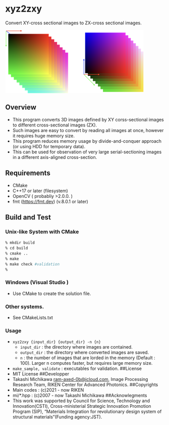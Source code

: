 # xyz2zxy

Convert XY-cross sectional images to ZX-cross sectional images.

![Teaser image of xyz2zxy](xyz2zxy_teaser.png "Example of the result.")


## Overview
* This program converts 3D images defined by XY corss-sectional images to different cross-sectional images (ZX).
* Such images are easy to convert by reading all images at once, however it requires huge memory size. 
* This program reduces memory usage by  divide-and-conquer approach (or using HDD for temporary data).
* This can be used for observation of very large serial-sectioning images in a different axis-aligned cross-section.

## Requirements
* CMake 
* C++17 or later (filesystem)
* OpenCV ( probabliy >2.0.0. )
* fmt (https://fmt.dev) (v.8.0.1 or later)
## Build and Test 
### Unix-like System with CMake 
```bash
% mkdir build
% cd build
% cmake ..
% make  
% make check #validation
%
```
### Windows (Visual Studio )
* Use CMake to create the solution file.
### Other systems. 
* See CMakeLists.txt
### Usage
* ``xyz2zxy {input_dir} {output_dir} -n {n}``
  * ``input_dir`` : the directory where images are contained.
  * ``output_dir`` : the directory where converted images are saved.
  * ``n`` : the number of images that are lorded in the memory (Default : 100). Larger n computes faster, but requires large memory size.
*  ``make_sample, validate`` : executables for validation.
##License 
* MIT License
##Developper
* Takashi Michikawa <ram-axed-0b@icloud.com>, Image Processing Research Team, RIKEN Center for Advanced Photonics.
##Copyrights 
* Main codes : (c)2021 - now RIKEN
* mi/*.hpp : (c)2007 - now Takashi Michikawa
##Acknowlegments
* This work was supported by Council for Science, Technology and Innovation(CSTI), Cross-ministerial Strategic Innovation Promotion Program (SIP), “Materials Integration for revolutionary design system of structural materials”(Funding agency:JST).
